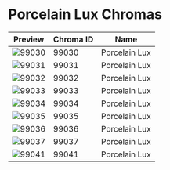 # Porcelain Lux Chromas

| Preview | Chroma ID | Name |
|---------|-----------|------|
| ![99030](https://raw.communitydragon.org/latest/plugins/rcp-be-lol-game-data/global/default/v1/champion-chroma-images/99/99030.png) | 99030 | Porcelain Lux |
| ![99031](https://raw.communitydragon.org/latest/plugins/rcp-be-lol-game-data/global/default/v1/champion-chroma-images/99/99031.png) | 99031 | Porcelain Lux |
| ![99032](https://raw.communitydragon.org/latest/plugins/rcp-be-lol-game-data/global/default/v1/champion-chroma-images/99/99032.png) | 99032 | Porcelain Lux |
| ![99033](https://raw.communitydragon.org/latest/plugins/rcp-be-lol-game-data/global/default/v1/champion-chroma-images/99/99033.png) | 99033 | Porcelain Lux |
| ![99034](https://raw.communitydragon.org/latest/plugins/rcp-be-lol-game-data/global/default/v1/champion-chroma-images/99/99034.png) | 99034 | Porcelain Lux |
| ![99035](https://raw.communitydragon.org/latest/plugins/rcp-be-lol-game-data/global/default/v1/champion-chroma-images/99/99035.png) | 99035 | Porcelain Lux |
| ![99036](https://raw.communitydragon.org/latest/plugins/rcp-be-lol-game-data/global/default/v1/champion-chroma-images/99/99036.png) | 99036 | Porcelain Lux |
| ![99037](https://raw.communitydragon.org/latest/plugins/rcp-be-lol-game-data/global/default/v1/champion-chroma-images/99/99037.png) | 99037 | Porcelain Lux |
| ![99041](https://raw.communitydragon.org/latest/plugins/rcp-be-lol-game-data/global/default/v1/champion-chroma-images/99/99041.png) | 99041 | Porcelain Lux |